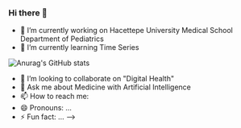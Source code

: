 ### Hi there 👋

- 🔭 I’m currently working on Hacettepe University Medical School Department of Pediatrics
- 🌱 I’m currently learning Time Series

![Anurag's GitHub stats](https://github-readme-stats.vercel.app/api?username=anuraghazra&show_icons=true&theme=radical)


- 👯 I’m looking to collaborate on "Digital Health"
- 💬 Ask me about Medicine with Artificial Intelligence
- 📫 How to reach me: 
- 😄 Pronouns: ...
- ⚡ Fun fact: ...
-->
